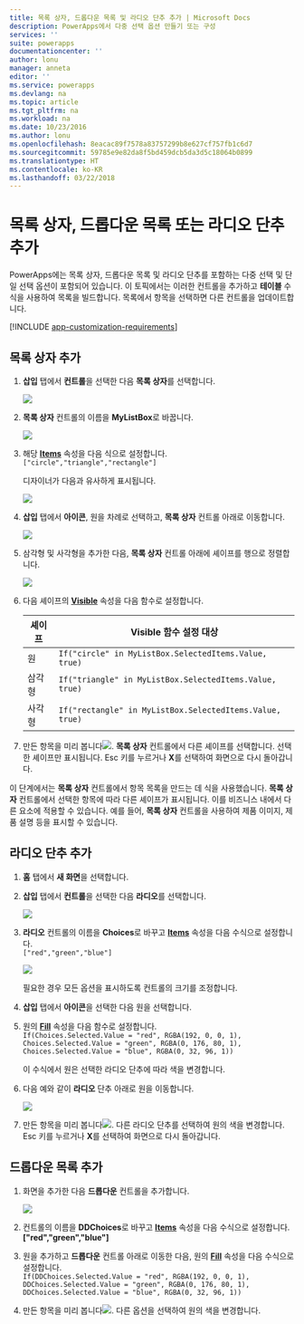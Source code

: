 ```yaml
---
title: 목록 상자, 드롭다운 목록 및 라디오 단추 추가 | Microsoft Docs
description: PowerApps에서 다중 선택 옵션 만들기 또는 구성
services: ''
suite: powerapps
documentationcenter: ''
author: lonu
manager: anneta
editor: ''
ms.service: powerapps
ms.devlang: na
ms.topic: article
ms.tgt_pltfrm: na
ms.workload: na
ms.date: 10/23/2016
ms.author: lonu
ms.openlocfilehash: 8eacac89f7578a83757299b8e627cf757fb1c6d7
ms.sourcegitcommit: 59785e9e82da8f5bd459dcb5da3d5c18064b0899
ms.translationtype: HT
ms.contentlocale: ko-KR
ms.lasthandoff: 03/22/2018
---
```

# <a name="add-a-list-box-a-drop-down-list-or-radio-buttons"></a>목록 상자, 드롭다운 목록 또는 라디오 단추 추가
PowerApps에는 목록 상자, 드롭다운 목록 및 라디오 단추를 포함하는 다중 선택 및 단일 선택 옵션이 포함되어 있습니다. 이 토픽에서는 이러한 컨트롤을 추가하고 **테이블** 수식을 사용하여 목록을 빌드합니다. 목록에서 항목을 선택하면 다른 컨트롤을 업데이트합니다.

[!INCLUDE [app-customization-requirements](../../includes/app-customization-requirements.md)]

## <a name="add-a-list-box"></a>목록 상자 추가
1. **삽입** 탭에서 **컨트롤**을 선택한 다음 **목록 상자**를 선택합니다.  

    ![][2]  

2. **목록 상자** 컨트롤의 이름을 **MyListBox**로 바꿉니다.  

    ![][3]

3. 해당 **[Items](controls/properties-core.md)** 속성을 다음 식으로 설정합니다.  
   ```["circle","triangle","rectangle"]```  <br/>

    디자이너가 다음과 유사하게 표시됩니다.

    ![][4]

4. **삽입** 탭에서 **아이콘**, 원을 차례로 선택하고, **목록 상자** 컨트롤 아래로 이동합니다.

    ![][5]  

5. 삼각형 및 사각형을 추가한 다음, **목록 상자** 컨트롤 아래에 셰이프를 행으로 정렬합니다.

    ![][6]  

6. 다음 셰이프의 **[Visible](controls/properties-core.md)** 속성을 다음 함수로 설정합니다.  

   | 셰이프 | Visible 함수 설정 대상 |
   | --- | --- |
   | 원 |```If("circle" in MyListBox.SelectedItems.Value, true)``` |
   | 삼각형 |```If("triangle" in MyListBox.SelectedItems.Value, true)``` |
   | 사각형 |```If("rectangle" in MyListBox.SelectedItems.Value, true)``` |

7. 만든 항목을 미리 봅니다![][1]. **목록 상자** 컨트롤에서 다른 셰이프를 선택합니다. 선택한 셰이프만 표시됩니다. Esc 키를 누르거나 **X**를 선택하여 화면으로 다시 돌아갑니다.

이 단계에서는 **목록 상자** 컨트롤에서 항목 목록을 만드는 데 식을 사용했습니다. **목록 상자** 컨트롤에서 선택한 항목에 따라 다른 셰이프가 표시됩니다. 이를 비즈니스 내에서 다른 요소에 적용할 수 있습니다. 예를 들어, **목록 상자** 컨트롤을 사용하여 제품 이미지, 제품 설명 등을 표시할 수 있습니다.

## <a name="add-radio-buttons"></a>라디오 단추 추가
1. **홈** 탭에서 **새 화면**을 선택합니다.

2. **삽입** 탭에서 **컨트롤**을 선택한 다음 **라디오**를 선택합니다.

    ![][10]  

3. **라디오** 컨트롤의 이름을 **Choices**로 바꾸고 **[Items](controls/properties-core.md)** 속성을 다음 수식으로 설정합니다.  
   ```["red","green","blue"]```  <br/>

    ![][12]  

    필요한 경우 모든 옵션을 표시하도록 컨트롤의 크기를 조정합니다.

4. **삽입** 탭에서 **아이콘**을 선택한 다음 원을 선택합니다.

5. 원의 **[Fill](controls/properties-color-border.md)** 속성을 다음 함수로 설정합니다.  
   ```If(Choices.Selected.Value = "red", RGBA(192, 0, 0, 1), Choices.Selected.Value = "green", RGBA(0, 176, 80, 1), Choices.Selected.Value = "blue", RGBA(0, 32, 96, 1))```  

    이 수식에서 원은 선택한 라디오 단추에 따라 색을 변경합니다.

6. 다음 예와 같이 **라디오** 단추 아래로 원을 이동합니다.

    ![][14]  

7. 만든 항목을 미리 봅니다![][1]. 다른 라디오 단추를 선택하여 원의 색을 변경합니다. Esc 키를 누르거나 **X**를 선택하여 화면으로 다시 돌아갑니다.

## <a name="add-a-drop-down-list"></a>드롭다운 목록 추가
1. 화면을 추가한 다음 **드롭다운** 컨트롤을 추가합니다.

    ![][15]  

2. 컨트롤의 이름을 **DDChoices**로 바꾸고 **[Items](controls/properties-core.md)** 속성을 다음 수식으로 설정합니다.<br>
   **["red","green","blue"]**

3. 원을 추가하고 **드롭다운** 컨트롤 아래로 이동한 다음, 원의 **[Fill](controls/properties-color-border.md)** 속성을 다음 수식으로 설정합니다.  
   ```If(DDChoices.Selected.Value = "red", RGBA(192, 0, 0, 1), DDChoices.Selected.Value = "green", RGBA(0, 176, 80, 1), DDChoices.Selected.Value = "blue", RGBA(0, 32, 96, 1))```

4. 만든 항목을 미리 봅니다![][1]. 다른 옵션을 선택하여 원의 색을 변경합니다.

[1]: ./media/add-list-box-drop-down-list-radio-button/preview.png
[2]: ./media/add-list-box-drop-down-list-radio-button/listbox.png
[3]: ./media/add-list-box-drop-down-list-radio-button/renamelistbox.png
[4]: ./media/add-list-box-drop-down-list-radio-button/itemslistbox.png
[5]: ./media/add-list-box-drop-down-list-radio-button/circle.png
[6]: ./media/add-list-box-drop-down-list-radio-button/allshapes.png
[10]: ./media/add-list-box-drop-down-list-radio-button/radiobutton.png
[12]: ./media/add-list-box-drop-down-list-radio-button/itemsradio.png
[14]: ./media/add-list-box-drop-down-list-radio-button/radiocircle.png
[15]: ./media/add-list-box-drop-down-list-radio-button/dropdown.png

